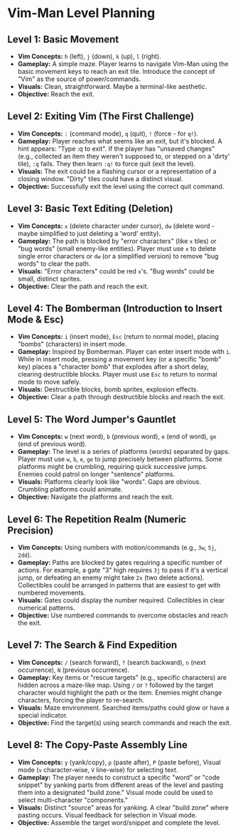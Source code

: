 # Vim-Man Level Planning

## Level 1: Basic Movement

*   **Vim Concepts:** `h` (left), `j` (down), `k` (up), `l` (right).
*   **Gameplay:** A simple maze. Player learns to navigate Vim-Man using the basic movement keys to reach an exit tile. Introduce the concept of "Vim" as the source of power/commands.
*   **Visuals:** Clean, straightforward. Maybe a terminal-like aesthetic.
*   **Objective:** Reach the exit.

## Level 2: Exiting Vim (The First Challenge)

*   **Vim Concepts:** `:` (command mode), `q` (quit), `!` (force - for `q!`).
*   **Gameplay:** Player reaches what seems like an exit, but it's blocked. A hint appears: "Type :q to exit". If the player has "unsaved changes" (e.g., collected an item they weren't supposed to, or stepped on a 'dirty' tile), `:q` fails. They then learn `:q!` to force quit (exit the level).
*   **Visuals:** The exit could be a flashing cursor or a representation of a closing window. "Dirty" tiles could have a distinct visual.
*   **Objective:** Successfully exit the level using the correct quit command.

## Level 3: Basic Text Editing (Deletion)

*   **Vim Concepts:** `x` (delete character under cursor), `dw` (delete word - maybe simplified to just deleting a 'word' entity).
*   **Gameplay:** The path is blocked by "error characters" (like `x` tiles) or "bug words" (small enemy-like entities). Player must use `x` to delete single error characters or `dw` (or a simplified version) to remove "bug words" to clear the path.
*   **Visuals:** "Error characters" could be red `x`'s. "Bug words" could be small, distinct sprites.
*   **Objective:** Clear the path and reach the exit.

## Level 4: The Bomberman (Introduction to Insert Mode & Esc)

*   **Vim Concepts:** `i` (insert mode), `Esc` (return to normal mode), placing "bombs" (characters) in insert mode.
*   **Gameplay:** Inspired by Bomberman. Player can enter insert mode with `i`. While in insert mode, pressing a movement key (or a specific "bomb" key) places a "character bomb" that explodes after a short delay, clearing destructible blocks. Player must use `Esc` to return to normal mode to move safely.
*   **Visuals:** Destructible blocks, bomb sprites, explosion effects.
*   **Objective:** Clear a path through destructible blocks and reach the exit.

## Level 5: The Word Jumper's Gauntlet

*   **Vim Concepts:** `w` (next word), `b` (previous word), `e` (end of word), `ge` (end of previous word).
*   **Gameplay:** The level is a series of platforms (words) separated by gaps. Player must use `w`, `b`, `e`, `ge` to jump precisely between platforms. Some platforms might be crumbling, requiring quick successive jumps. Enemies could patrol on longer "sentence" platforms.
*   **Visuals:** Platforms clearly look like "words". Gaps are obvious. Crumbling platforms could animate.
*   **Objective:** Navigate the platforms and reach the exit.

## Level 6: The Repetition Realm (Numeric Precision)

*   **Vim Concepts:** Using numbers with motion/commands (e.g., `3w`, `5j`, `2dd`).
*   **Gameplay:** Paths are blocked by gates requiring a specific number of actions. For example, a gate "3" high requires `3j` to pass if it's a vertical jump, or defeating an enemy might take `2x` (two delete actions). Collectibles could be arranged in patterns that are easiest to get with numbered movements.
*   **Visuals:** Gates could display the number required. Collectibles in clear numerical patterns.
*   **Objective:** Use numbered commands to overcome obstacles and reach the exit.

## Level 7: The Search & Find Expedition

*   **Vim Concepts:** `/` (search forward), `?` (search backward), `n` (next occurrence), `N` (previous occurrence).
*   **Gameplay:** Key items or "rescue targets" (e.g., specific characters) are hidden across a maze-like map. Using `/` or `?` followed by the target character would highlight the path or the item. Enemies might change characters, forcing the player to re-search.
*   **Visuals:** Maze environment. Searched items/paths could glow or have a special indicator.
*   **Objective:** Find the target(s) using search commands and reach the exit.

## Level 8: The Copy-Paste Assembly Line

*   **Vim Concepts:** `y` (yank/copy), `p` (paste after), `P` (paste before), Visual mode (`v` character-wise, `V` line-wise) for selecting text.
*   **Gameplay:** The player needs to construct a specific "word" or "code snippet" by yanking parts from different areas of the level and pasting them into a designated "build zone." Visual mode could be used to select multi-character "components."
*   **Visuals:** Distinct "source" areas for yanking. A clear "build zone" where pasting occurs. Visual feedback for selection in Visual mode.
*   **Objective:** Assemble the target word/snippet and complete the level. 
